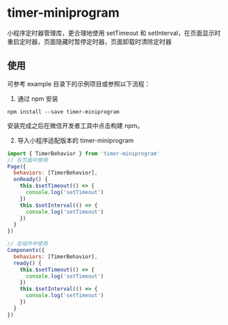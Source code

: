 # timer-miniprogram

小程序定时器管理库，更合理地使用 setTimeout 和 setInterval，在页面显示时重启定时器，页面隐藏时暂停定时器，页面卸载时清除定时器

## 使用

可参考 example 目录下的示例项目或参照以下流程：

1. 通过 npm 安装

```shell
npm install --save timer-miniprogram
```

安装完成之后在微信开发者工具中点击构建 npm。

2. 导入小程序适配版本的 timer-miniprogram

```javascript
import { TimerBehavior } from 'timer-miniprogram'
// 在页面中使用
Page({
  behaviors: [TimerBehavior],
  onReady() {
    this.$setTimeout(() => {
      console.log('setTimeout')
    })
    this.$setInterval(() => {
      console.log('setTimeout')
    })
  }
})

// 在组件中使用
Components({
  behaviors: [TimerBehavior],
  ready() {
    this.$setTimeout(() => {
      console.log('setTimeout')
    })
    this.$setInterval(() => {
      console.log('setTimeout')
    })
  }
})

